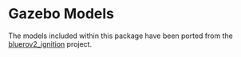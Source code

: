 # Gazebo Models

The models included within this package have been ported from the
[bluerov2_ignition](https://github.com/evan-palmer/bluerov2_ignition) project.
